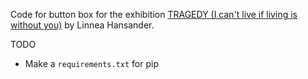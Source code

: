 Code for button box for the exhibition [TRAGEDY (I can't live if living is without you)](https://indexfoundation.se/exhibitions/linnea-hansander-tragedy-i-cant-live-if-living-is-without-you) by Linnea Hansander. 

TODO
- Make a `requirements.txt` for pip

